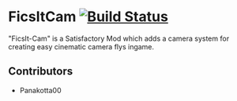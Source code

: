 # FicsItCam [![Build Status](https://jenkins.massivebytes.net/job/FicsItCam/job/development/badge/icon)](https://jenkins.massivebytes.net/job/FicsItCam/job/development)
"FicsIt-Cam" is a Satisfactory Mod which adds a camera system for creating easy cinematic camera flys ingame.

## Contributors
- Panakotta00
